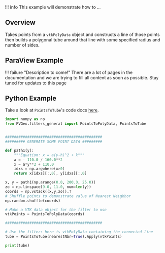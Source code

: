 !!! info
    This example will demonstrate how to ...

## Overview

Takes points from a `vtkPolyData` object and constructs a line of those points then builds a polygonal tube around that line with some specified radius and number of sides.

## ParaView Example

!!! failure "Description to come!"
    There are a lot of pages in the documentation and we are trying to fill all content as soon as possible. Stay tuned for updates to this page


<!--- TODO --->

## Python Example

Take a look at `PointsToTube`'s code docs [here](http://docs.pvgeo.org/en/latest/suites/General-Filters.html#PVGeo.filters_general.PointsToTube).

```py
import numpy as np
from PVGeo.filters_general import PointsToPolyData, PointsToTube


############################################
######### GENERATE SOME POINT DATA #########

def path1(y):
    """Equation: x = a(y-h)^2 + k"""
    a = - 110.0 / 160.0**2
    x = a*y**2 + 110.0
    idxs = np.argwhere(x>0)
    return x[idxs][:,0], y[idxs][:,0]

x, y = path1(np.arange(0.0, 200.0, 25.0))
zo = np.linspace(9.0, 11.0, num=len(y))
coords = np.vstack((x,y,zo)).T
# Shuffle points to demonstrate value of Nearest Neighbor
np.random.shuffle(coords)

# Make a VTK data object for the filter to use
vtkPoints = PointsToPolyData(coords)

############################################

# Use the filter: here is vtkPolyData containing the connected line
tube = PointsToTube(nearestNbr=True).Apply(vtkPoints)

print(tube)
```
